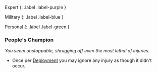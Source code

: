 
Expert
{: .label .label-purple }

Military
{: .label .label-blue }

Personal
{: .label .label-green }
### People's Champion
*You seem unstoppable, shrugging off even the most lethal of injuries.*
* Once per [Deployment](Deployment) you may ignore any injury as though it didn't occur.

